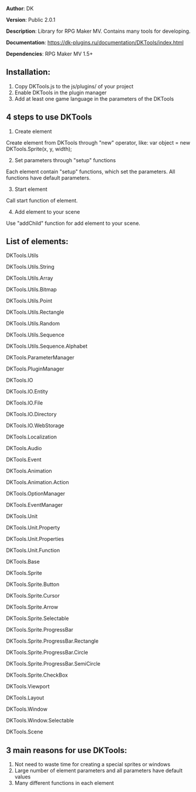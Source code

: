 **Author**: DK

**Version**: Public 2.0.1
 
**Description**: Library for RPG Maker MV. Contains many tools for developing.

**Documentation**: https://dk-plugins.ru/documentation/DKTools/index.html

**Dependencies**: RPG Maker MV 1.5+

## **Installation**:
1. Copy DKTools.js to the js/plugins/ of your project
2. Enable DKTools in the plugin manager
3. Add at least one game language in the parameters of the DKTools
 
## **4 steps to use DKTools**
1. Create element

Create element from DKTools through "new" operator, like: var object = new DKTools.Sprite(x, y, width);
 
2. Set parameters through "setup" functions

Each element contain "setup" functions, which set the parameters. All functions have default parameters.
 
3. Start element

Call start function of element.
 
4. Add element to your scene

Use "addChild" function for add element to your scene.
 
## **List of elements:**
DKTools.Utils

DKTools.Utils.String

DKTools.Utils.Array

DKTools.Utils.Bitmap

DKTools.Utils.Point

DKTools.Utils.Rectangle

DKTools.Utils.Random

DKTools.Utils.Sequence

DKTools.Utils.Sequence.Alphabet

DKTools.ParameterManager

DKTools.PluginManager

DKTools.IO

DKTools.IO.Entity

DKTools.IO.File

DKTools.IO.Directory

DKTools.IO.WebStorage

DKTools.Localization

DKTools.Audio

DKTools.Event

DKTools.Animation

DKTools.Animation.Action

DKTools.OptionManager

DKTools.EventManager

DKTools.Unit

DKTools.Unit.Property

DKTools.Unit.Properties

DKTools.Unit.Function

DKTools.Base

DKTools.Sprite

DKTools.Sprite.Button

DKTools.Sprite.Cursor

DKTools.Sprite.Arrow

DKTools.Sprite.Selectable

DKTools.Sprite.ProgressBar

DKTools.Sprite.ProgressBar.Rectangle

DKTools.Sprite.ProgressBar.Circle

DKTools.Sprite.ProgressBar.SemiCircle

DKTools.Sprite.CheckBox

DKTools.Viewport

DKTools.Layout

DKTools.Window

DKTools.Window.Selectable

DKTools.Scene
 
## **3 main reasons for use DKTools:**
1. Not need to waste time for creating a special sprites or windows
2. Large number of element parameters and all parameters have default values
3. Many different functions in each element

